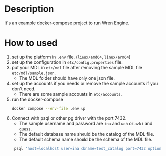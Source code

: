 # Description

It's an example docker-compose project to run Wren Engine.

# How to used

1. set up the platform in `.env` file. (`linux/amd64`, `linux/arm64`)
2. set up the configuration in `etc/config.properties` file.
3. put your MDL in `etc/mdl` file after removing the sample MDL file `etc/mdl/sample.json`.
    - The MDL folder should have only one json file.
4. set up the accounts if you needs or remove the sample accounts if you don't need.
    - There are some sample accounts in `etc/accounts`.
5. run the docker-compose
    ```bash
    docker compose --env-file .env up
    ```
6. Connect with psql or other pg driver with the port 7432.
    - The sample username and password are `ina` and `wah` or `azki` and `guess`.
    - The default database name should be the catalog of the MDL file.
    - The default schema name should be the schema of the MDL file.
   ```bash
    psql 'host=localhost user=ina dbname=test_catalog port=7432 options=--search_path=test_schema'
    ```
